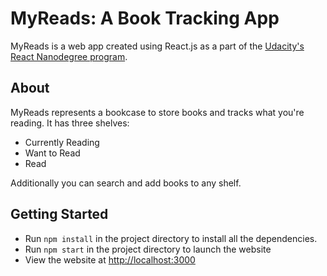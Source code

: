 # MyReads: A Book Tracking App

MyReads is a web app created using React.js as a part of the [Udacity's React Nanodegree program](https://www.udacity.com/course/react-nanodegree--nd019).

## About

MyReads represents a bookcase to store books and tracks what you're reading. It has three shelves:

- Currently Reading
- Want to Read
- Read

Additionally you can search and add books to any shelf.

## Getting Started

- Run `npm install` in the project directory to install all the dependencies.
- Run `npm start` in the project directory to launch the website
- View the website at [http://localhost:3000](http://localhost:3000)
